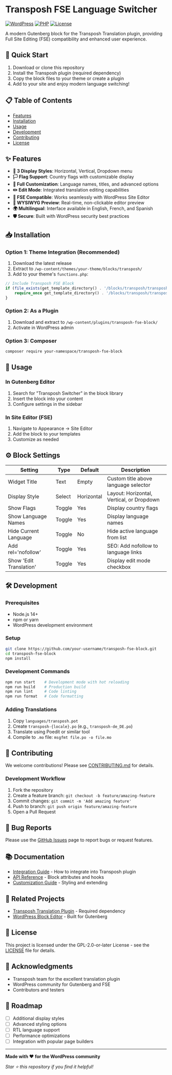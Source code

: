 # Transposh FSE Language Switcher

[![WordPress](https://img.shields.io/badge/WordPress-6.6%2B-blue.svg)](https://wordpress.org/)
[![PHP](https://img.shields.io/badge/PHP-7.2%2B-purple.svg)](https://php.net/)
[![License](https://img.shields.io/badge/License-GPL--2.0--or--later-green.svg)](LICENSE)

A modern Gutenberg block for the Transposh Translation plugin, providing Full Site Editing (FSE) compatibility and enhanced user experience.

## 🚀 Quick Start

1. Download or clone this repository
2. Install the Transposh plugin (required dependency)
3. Copy the block files to your theme or create a plugin
4. Add to your site and enjoy modern language switching!

## 📋 Table of Contents

- [Features](#features)
- [Installation](#installation)
- [Usage](#usage)
- [Development](#development)
- [Contributing](#contributing)
- [License](#license)

## ✨ Features

- **🎨 3 Display Styles**: Horizontal, Vertical, Dropdown menu
- **🏳️ Flag Support**: Country flags with customizable display
- **🔧 Full Customization**: Language names, titles, and advanced options
- **✏️ Edit Mode**: Integrated translation editing capabilities
- **📱 FSE Compatible**: Works seamlessly with WordPress Site Editor
- **👀 WYSIWYG Preview**: Real-time, non-clickable editor preview
- **🌍 Multilingual**: Interface available in English, French, and Spanish
- **🛡️ Secure**: Built with WordPress security best practices

## 📥 Installation

### Option 1: Theme Integration (Recommended)

1. Download the latest release
2. Extract to `/wp-content/themes/your-theme/blocks/transposh/`
3. Add to your theme's `functions.php`:

```php
// Include Transposh FSE Block
if (file_exists(get_template_directory() . '/blocks/transposh/transposh.php')) {
    require_once get_template_directory() . '/blocks/transposh/transposh.php';
}
```

### Option 2: As a Plugin

1. Download and extract to `/wp-content/plugins/transposh-fse-block/`
2. Activate in WordPress admin

### Option 3: Composer

```bash
composer require your-namespace/transposh-fse-block
```

## 🎯 Usage

### In Gutenberg Editor
1. Search for "Transposh Switcher" in the block library
2. Insert the block into your content
3. Configure settings in the sidebar

### In Site Editor (FSE)
1. Navigate to Appearance → Site Editor
2. Add the block to your templates
3. Customize as needed

## ⚙️ Block Settings

| Setting | Type | Default | Description |
|---------|------|---------|-------------|
| Widget Title | Text | Empty | Custom title above language selector |
| Display Style | Select | Horizontal | Layout: Horizontal, Vertical, or Dropdown |
| Show Flags | Toggle | Yes | Display country flags |
| Show Language Names | Toggle | Yes | Display language names |
| Hide Current Language | Toggle | No | Hide active language from list |
| Add rel='nofollow' | Toggle | Yes | SEO: Add nofollow to language links |
| Show 'Edit Translation' | Toggle | Yes | Display edit mode checkbox |

## 🛠️ Development

### Prerequisites
- Node.js 14+
- npm or yarn
- WordPress development environment

### Setup
```bash
git clone https://github.com/your-username/transposh-fse-block.git
cd transposh-fse-block
npm install
```

### Development Commands
```bash
npm run start    # Development mode with hot reloading
npm run build    # Production build
npm run lint     # Code linting
npm run format   # Code formatting
```

### Adding Translations
1. Copy `languages/transposh.pot`
2. Create `transposh-{locale}.po` (e.g., `transposh-de_DE.po`)
3. Translate using Poedit or similar tool
4. Compile to `.mo` file: `msgfmt file.po -o file.mo`

## 🤝 Contributing

We welcome contributions! Please see [CONTRIBUTING.md](CONTRIBUTING.md) for details.

### Development Workflow
1. Fork the repository
2. Create a feature branch: `git checkout -b feature/amazing-feature`
3. Commit changes: `git commit -m 'Add amazing feature'`
4. Push to branch: `git push origin feature/amazing-feature`
5. Open a Pull Request

## 🐛 Bug Reports

Please use the [GitHub Issues](https://github.com/your-username/transposh-fse-block/issues) page to report bugs or request features.

## 📚 Documentation

- [Integration Guide](INTEGRATION.md) - How to integrate into Transposh plugin
- [API Reference](docs/API.md) - Block attributes and hooks
- [Customization Guide](docs/CUSTOMIZATION.md) - Styling and extending

## 🔗 Related Projects

- [Transposh Translation Plugin](https://wordpress.org/plugins/transposh-translation-filter-for-wordpress/) - Required dependency
- [WordPress Block Editor](https://wordpress.org/gutenberg/) - Built for Gutenberg

## 📄 License

This project is licensed under the GPL-2.0-or-later License - see the [LICENSE](LICENSE) file for details.

## 👏 Acknowledgments

- Transposh team for the excellent translation plugin
- WordPress community for Gutenberg and FSE
- Contributors and testers

## 🚀 Roadmap

- [ ] Additional display styles
- [ ] Advanced styling options
- [ ] RTL language support
- [ ] Performance optimizations
- [ ] Integration with popular page builders

---

**Made with ❤️ for the WordPress community**

*Star ⭐ this repository if you find it helpful!*
